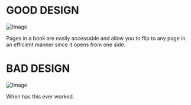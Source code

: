 # GOOD DESIGN
![Image](https://www.adazing.com/wp-content/uploads/2016/07/11967409_m-760x545.jpg)

Pages in a book are easily accessable and allow you to flip to any page in an efficient manner since it opens from one side.


# BAD DESIGN
![Image](https://www.abc.net.au/reslib/201602/r1528823_22777503.JPG)

When has this ever worked.
